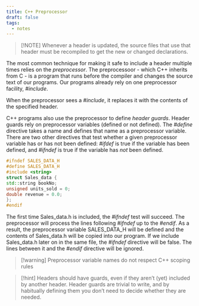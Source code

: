 ```yaml
---
title: C++ Preprocessor
draft: false
tags:
  - notes
---
```


>[!NOTE] Whenever a header is updated, the source files that use that header must be recompiled to get the new or changed declarations.

The most common technique for making it safe to include a header multiple times relies on the *preprocessor*. The preprocessoor - which C++ inherits from C - is a program that runs before the compiler and changes the source text of our programs. Our programs already rely on one preprocessor facility, *#include*. 

When the preprocessor sees a *#include*, it replaces it with the contents of the specified header.

C++ programs also use the preprocessor to define *header guards*. Header guards rely on preprocessor variables (defined or not defined). The *#define* directive takes a name and defines that name as a preprocessor variable. There are two other directives that test whether a given preprocessor variable has or has not been defined: *#ifdef* is true if the variable has been defined, and *#ifndef* is true if the variable has *not* been defined.

```cpp
#ifndef SALES_DATA_H 
#define SALES_DATA_H 
#include <string>
struct Sales_data { 
std::string bookNo; 
unsigned units_sold = 0; 
double revenue = 0.0; 
}; 
#endif
```

The first time Sales_data.h is included, the *#ifndef* test will succeed. The preprocessor will process the lines following *#ifndef* up to the *#endif*. As a result, the preprocessor variable SALES_DATA_H will be defined and the contents of Sales_data.h will be copied into our program. If we include Sales_data.h later on in the same file, the *#ifndef* directive will be false. The lines between it and the *#endif* directive will be ignored.

>[!warning] Preprocessor variable names do not respect C++ scoping rules

>[!hint] Headers should have guards, even if they aren’t (yet) included by another header. Header guards are trivial to write, and by habitually defining them you don’t need to decide whether they are needed.


